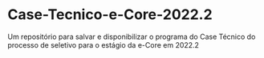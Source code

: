 # Case-Tecnico-e-Core-2022.2
Um repositório para salvar e disponibilizar o programa do Case Técnico do processo de seletivo para o estágio da e-Core em 2022.2
